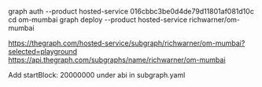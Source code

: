 graph auth --product hosted-service 016cbbc3be0d4de79d11801af081d10c
cd om-mumbai 
graph deploy --product hosted-service richwarner/om-mumbai

https://thegraph.com/hosted-service/subgraph/richwarner/om-mumbai?selected=playground
https://api.thegraph.com/subgraphs/name/richwarner/om-mumbai

Add startBlock: 20000000 under abi in subgraph.yaml